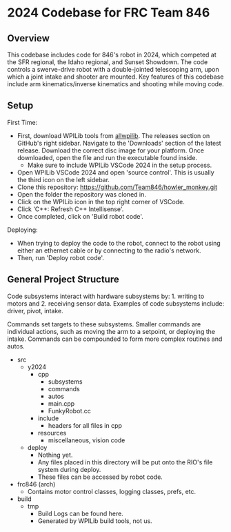# 2024 Codebase for FRC Team 846

## Overview

This codebase includes code for 846's robot in 2024, which competed at the SFR regional, the Idaho regional, and Sunset Showdown. The code controls a swerve-drive robot with a double-jointed telescoping arm, upon which a joint intake and shooter are mounted. Key features of this codebase include arm kinematics/inverse kinematics and shooting while moving code.

## Setup

First Time:
- First, download WPILib tools from [allwpilib](https://github.com/wpilibsuite/allwpilib). The releases section on GitHub's right sidebar. Navigate to the 'Downloads' section of the latest release. Download the correct disc image for your platform. Once downloaded, open the file and run the executable found inside.
    - Make sure to include WPILib VSCode 2024 in the setup process.
- Open WPILib VSCode 2024 and open 'source control'. This is usually the third icon on the left sidebar.
- Clone this repository: https://github.com/Team846/howler_monkey.git
- Open the folder the repository was cloned in.
- Click on the WPILib icon in the top right corner of VSCode.
- Click 'C++: Refresh C++ Intellisense'.
- Once completed, click on 'Build robot code'.

Deploying:
- When trying to deploy the code to the robot, connect to the robot using either an ethernet cable or by connecting to the radio's network.
- Then, run 'Deploy robot code'.

## General Project Structure

Code subsystems interact with hardware subsystems by: 1. writing to motors and 2. receiving sensor data. Examples of code subsystems include: driver, pivot, intake.

Commands set targets to these subsystems. Smaller commands are individual actions, such as moving the arm to a setpoint, or deploying the intake. Commands can be compounded to form more complex routines and autos.

- src
    - y2024
        - cpp
            - subsystems
            - commands
            - autos
            - main.cpp
            - FunkyRobot.cc
        - include
            - headers for all files in cpp
        - resources
            - miscellaneous, vision code
    - deploy
        - Nothing yet.
        - Any files placed in this directory will be put onto the RIO's file system during deploy.
        - These files can be accessed by robot code.
- frc846 (arch)
    - Contains motor control classes, logging classes, prefs, etc.
- build
    - tmp
        - Build Logs can be found here.
        - Generated by WPILib build tools, not us.

